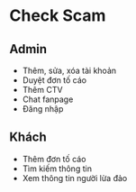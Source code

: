 # Check Scam
## Admin
- Thêm, sửa, xóa tài khoản
- Duyệt đơn tố cáo
- Thêm CTV
- Chat fanpage
- Đăng nhập
## Khách
- Thêm đơn tố cáo
- Tìm kiếm thông tin
- Xem thông tin người lừa đảo